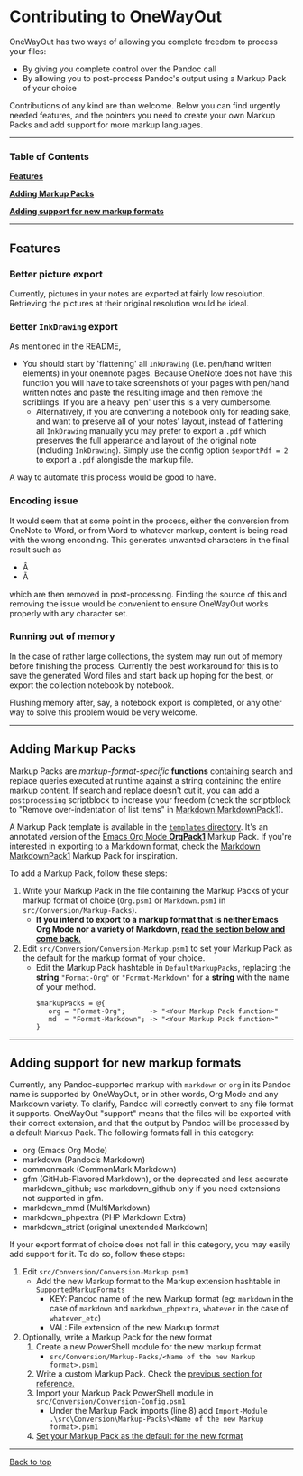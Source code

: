 # Contributing to OneWayOut

OneWayOut has two ways of allowing you complete freedom to process your files:

* By giving you complete control over the Pandoc call
* By allowing you to post-process Pandoc's output using a Markup Pack of your choice

Contributions of any kind are than welcome. Below you can find urgently needed features, and the pointers you need to create your own Markup Packs and add support for more markup languages.

---

### Table of Contents

[**Features**](#improvements)

[**Adding Markup Packs**](#adding-markup-packs)

[**Adding support for new markup formats**](#adding-support-for-new-markup-formats)

---

## Features

### Better picture export

Currently, pictures in your notes are exported at fairly low resolution. Retrieving the pictures at their original resolution would be ideal.

### Better `InkDrawing` export

As mentioned in the README,

* You should start by 'flattening' all `InkDrawing` (i.e. pen/hand written elements) in your onennote pages. Because OneNote does not have this function you will have to take screenshots of your pages with pen/hand written notes and paste the resulting image and then remove the scriblings. If you are a heavy 'pen' user this is a very cumbersome.
  * Alternatively, if you are converting a notebook only for reading sake, and want to preserve all of your notes' layout, instead of flattening all `InkDrawing` manually you may prefer to export a  `.pdf` which preserves the full apperance and layout of the original note (including `InkDrawing`). Simply use the config option `$exportPdf = 2` to export a `.pdf` alongisde the markup file.

A way to automate this process would be good to have.

### Encoding issue

It would seem that at some point in the process, either the conversion from OneNote to Word, or from Word to whatever markup, content is being read with the wrong enconding. This generates unwanted characters in the final result such as

* Â
* Ã

which are then removed in post-processing. Finding the source of this and removing the issue would be convenient to ensure OneWayOut works properly with any character set.

### Running out of memory

In the case of rather large collections, the system may run out of memory before finishing the process. Currently the best workaround for this is to save the generated Word files and start back up hoping for the best, or export the collection notebook by notebook.

Flushing memory after, say, a notebook export is completed, or any other way to solve this problem would be very welcome.

---

## Adding Markup Packs

Markup Packs are *markup-format-specific* **functions** containing search and replace queries executed at runtime against a string containing the entire markup content. If search and replace doesn't cut it, you can add a `postprocessing` scriptblock to increase your freedom (check the scriptblock to "Remove over-indentation of list items" in [Markdown MarkdownPack1](https://github.com/alopezrivera/owo/blob/master/src/Conversion/Markup-Packs/Markdown.psm1)).

A Markup Pack template is available in the [`templates` directory](https://github.com/alopezrivera/owo/tree/master/templates). It's an annotated version of the [Emacs Org Mode **OrgPack1**](https://github.com/alopezrivera/owo/blob/master/src/Conversion/Markup-Packs/Org.psm1) Markup Pack. If you're interested in exporting to a Markdown format, check the [Markdown MarkdownPack1](https://github.com/alopezrivera/owo/blob/master/src/Conversion/Markup-Packs/Markdown.psm1) Markup Pack for inspiration.

To add a Markup Pack, follow these steps:

1. Write your Markup Pack in the file containing the Markup Packs of your markup format of choice (`Org.psm1` or `Markdown.psm1` in `src/Conversion/Markup-Packs`). 
   * **If you intend to export to a markup format that is neither Emacs Org Mode nor a variety of Markdown, [read the section below and come back.](#adding-support-for-new-markup-formats)**
1. Edit `src/Conversion/Conversion-Markup.psm1` to set your Markup Pack as the default for the markup format of your choice.
   * Edit the Markup Pack hashtable in `DefaultMarkupPacks`, replacing the **string** `"Format-Org"` or `"Format-Markdown"` for a **string** with the name of your method.
      ```
      $markupPacks = @{
         org = "Format-Org";      -> "<Your Markup Pack function>"
         md  = "Format-Markdown"; -> "<Your Markup Pack function>"
      }
      ```

---

## Adding support for new markup formats

Currently, any Pandoc-supported markup with `markdown` or `org` in its Pandoc name is supported by OneWayOut, or in other words, Org Mode and any Markdown variety. To clarify, Pandoc will correctly convert to any file format it supports. OneWayOut "support" means that the files will be exported with their correct extension, and that the output by Pandoc will be processed by a default Markup Pack. The following formats fall in this category:

* org (Emacs Org Mode)
* markdown (Pandoc’s Markdown)
* commonmark (CommonMark Markdown)
* gfm (GitHub-Flavored Markdown), or the deprecated and less accurate markdown_github; use markdown_github only if you need extensions not supported in gfm.
* markdown_mmd (MultiMarkdown)
* markdown_phpextra (PHP Markdown Extra)
* markdown_strict (original unextended Markdown)

If your export format of choice does not fall in this category, you may easily add support for it. To do so, follow these steps:

1. Edit `src/Conversion/Conversion-Markup.psm1`
   * Add the new Markup format to the Markup extension hashtable in `SupportedMarkupFormats`
      * KEY: Pandoc name of the new Markup format (eg: `markdown` in the case of `markdown` and `markdown_phpextra`, `whatever` in the case of `whatever_etc`)
      * VAL: File extension of the new Markup format
1. Optionally, write a Markup Pack for the new format
   1. Create a new PowerShell module for the new markup format 
      * `src/Conversion/Markup-Packs/<Name of the new Markup format>.psm1`
   1. Write a custom Markup Pack. Check the [previous section for reference.](#adding-markup-packs)
   1. Import your Markup Pack PowerShell module in `src/Conversion/Conversion-Config.psm1`
      * Under the Markup Pack imports (line 8) add `Import-Module .\src\Conversion\Markup-Packs\<Name of the new Markup format>.psm1`
   1. [Set your Markup Pack as the default for the new format](#adding-markup-packs)

---

[Back to top](#contributing-to-onewayout)
